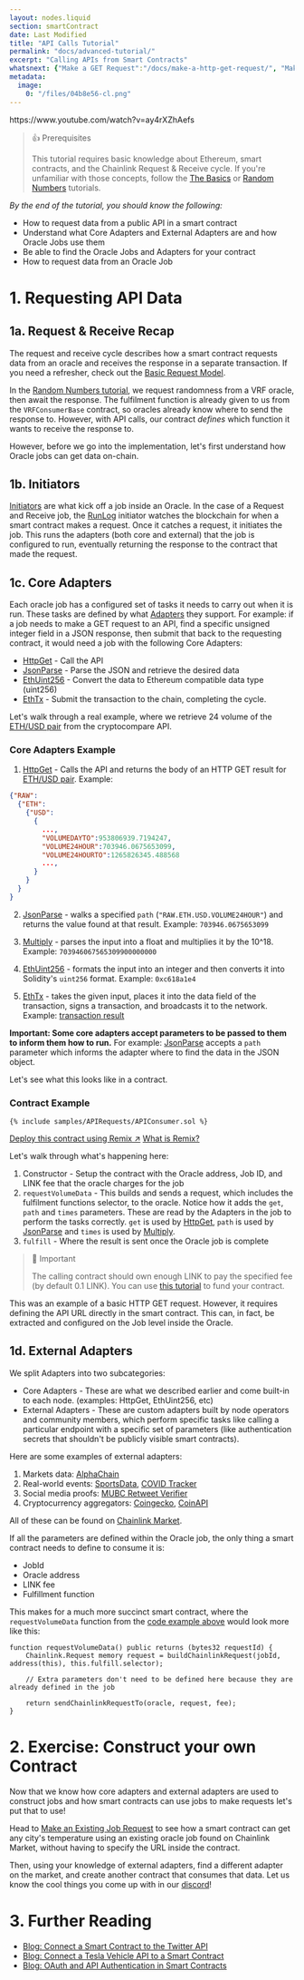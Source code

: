 ```yaml
---
layout: nodes.liquid
section: smartContract
date: Last Modified
title: "API Calls Tutorial"
permalink: "docs/advanced-tutorial/"
excerpt: "Calling APIs from Smart Contracts"
whatsnext: {"Make a GET Request":"/docs/make-a-http-get-request/", "Make an Existing Job Request":"/docs/existing-job-request/"}
metadata: 
  image: 
    0: "/files/04b8e56-cl.png"
---
```


<p>
  https://www.youtube.com/watch?v=ay4rXZhAefs
</p>

> 👍 Prerequisites
>
> This tutorial requires basic knowledge about Ethereum, smart contracts, and the Chainlink Request & Receive cycle. If you're unfamiliar with those concepts, follow the [The Basics](../beginners-tutorial/) or [Random Numbers](../intermediates-tutorial/) tutorials.

*By the end of the tutorial, you should know the following:*
- How to request data from a public API in a smart contract
- Understand what Core Adapters and External Adapters are and how Oracle Jobs use them
- Be able to find the Oracle Jobs and Adapters for your contract
- How to request data from an Oracle Job

# 1. Requesting API Data

## 1a. Request & Receive Recap

The request and receive cycle describes how a smart contract requests data from an oracle and receives the response in a separate transaction. If you need a refresher, check out the [Basic Request Model](../architecture-request-model/).

In the [Random Numbers tutorial](../intermediates-tutorial/), we request randomness from a VRF oracle, then await the response. The fulfilment function is already given to us from the `VRFConsumerBase` contract, so oracles already know where to send the response to. However, with API calls, our contract _defines_ which function it wants to receive the response to.

However, before we go into the implementation, let's first understand how Oracle jobs can get data on-chain.

## 1b. Initiators

[Initiators](../initiators/) are what kick off a job inside an Oracle. In the case of a Request and Receive job, the [RunLog](/docs/initiators/#runlog) initiator watches the blockchain for when a smart contract makes a request. Once it catches a request, it initiates the job. This runs the adapters (both core and external) that the job is configured to run, eventually returning the response to the contract that made the request.

## 1c. Core Adapters

Each oracle job has a configured set of tasks it needs to carry out when it is run. These tasks are defined by what [Adapters](../core-adapters/) they support. For example: if a job needs to make a GET request to an API, find a specific unsigned integer field in a JSON response, then submit that back to the requesting contract, it would need a job with the following Core Adapters:
- [HttpGet](../core-adapters/#httpget) - Call the API
- [JsonParse](../core-adapters/#jsonparse) - Parse the JSON and retrieve the desired data
- [EthUint256](../core-adapters/#ethuint256) - Convert the data to Ethereum compatible data type (uint256)
- [EthTx](../core-adapters/#ethtx)  - Submit the transaction to the chain, completing the cycle.

Let's walk through a real example, where we retrieve 24 volume of the <a href="https://min-api.cryptocompare.com/data/pricemultifull?fsyms=ETH&tsyms=USD" target="_blank">ETH/USD pair</a> from the cryptocompare API.

### Core Adapters Example

1. [HttpGet](../core-adapters/#httpget) - Calls the API and returns the body of an HTTP GET result for [ETH/USD pair](https://min-api.cryptocompare.com/data/pricemultifull?fsyms=ETH&tsyms=USD).  Example: 
```json
{"RAW":
  {"ETH":
    {"USD":
      {
        ...,
        "VOLUMEDAYTO":953806939.7194247,
        "VOLUME24HOUR":703946.0675653099,
        "VOLUME24HOURTO":1265826345.488568
        ...,
      }
    }
  }
}
```

2. [JsonParse](../core-adapters/#jsonparse) - walks a specified `path` (`"RAW.ETH.USD.VOLUME24HOUR"`) and returns the value found at that result. Example: `703946.0675653099`

3. [Multiply](../core-adapters/#multiply) - parses the input into a float and multiplies it by the 10^18. Example: `703946067565309900000000`

4. [EthUint256](../core-adapters/#ethuint256) - formats the input into an integer and then converts it into Solidity's `uint256` format. Example: `0xc618a1e4`

5. [EthTx](../core-adapters/#ethtx) - takes the given input, places it into the data field of the transaction, signs a transaction, and broadcasts it to the network. Example: [transaction result](https://kovan.etherscan.io/tx/0xf36ec811db8bde1245b6aa16bc052d4fbab287b220cf194bb91ae452f1fad084)

**Important: Some core adapters accept parameters to be passed to them to inform them how to run.** For example: [JsonParse](../core-adapters/#jsonparse) accepts a `path` parameter which informs the adapter where to find the data in the JSON object.

Let's see what this looks like in a contract.

### Contract Example

```solidity
{% include samples/APIRequests/APIConsumer.sol %}
```

<div class="remix-callout">
  <a href="https://remix.ethereum.org/#version=soljson-v0.6.7+commit.b8d736ae.js&optimize=false&evmVersion=null&url=https://github.com/smartcontractkit/documentation/tree/main/_src/samples/APIRequests/APIConsumer.sol" target="_blank" class="cl-button--ghost solidity-tracked">Deploy this contract using Remix ↗</a>
    <a href="../deploy-your-first-contract/" title="">What is Remix?</a>
</div>

Let's walk through what's happening here:
1. Constructor - Setup the contract with the Oracle address, Job ID, and LINK fee that the oracle charges for the job
2. `requestVolumeData` - This builds and sends a request, which includes the fulfilment functions selector, to the oracle. Notice how it adds the `get`, `path` and `times` parameters. These are read by the Adapters in the job to perform the tasks correctly. `get` is used by [HttpGet](../core-adapters/#httpget), `path` is used by [JsonParse](../core-adapters/#jsonparse) and `times` is used by [Multiply](../core-adapters/#multiply).
3. `fulfill` - Where the result is sent once the Oracle job is complete

> 📘 Important
> 
> The calling contract should own enough LINK to pay the specified fee (by default 0.1 LINK). You can use [this tutorial](../fund-your-contract/) to fund your contract.

This was an example of a basic HTTP GET request. However, it requires defining the API URL directly in the smart contract. This can, in fact, be extracted and configured on the Job level inside the Oracle.

## 1d. External Adapters

We split Adapters into two subcategories:

- Core Adapters - These are what we described earlier and come built-in to each node. (examples: HttpGet, EthUint256, etc)
- External Adapters - These are custom adapters built by node operators and community members, which perform specific tasks like calling a particular endpoint with a specific set of parameters (like authentication secrets that shouldn't be publicly visible smart contracts).

Here are some examples of external adapters:

1. Markets data: <a href="https://market.link/adapters/c3a722dd-fb6c-413f-923c-e53d2df26620?network=1" target="_blank">AlphaChain</a>
2. Real-world events: <a href="https://market.link/adapters/e7874f1a-2c35-4624-9a7a-644ce9d89ea4?network=1" target="_blank">SportsData</a>, <a href="https://market.link/adapters/f423d46b-1bfb-4cad-9038-7934eef353eb?network=1" target="_blank">COVID Tracker</a>
3. Social media proofs: <a href="https://market.link/adapters/8fba59b1-f639-4d0a-9b01-7adff9b74442?network=1" target="_blank">MUBC Retweet Verifier</a>
4. Cryptocurrency aggregators:  <a href="https://market.link/adapters/e43efb14-55b5-4adc-a807-f6f1c035f415?network=1" target="_blank">Coingecko</a>, <a href="https://market.link/adapters/f4d69a08-f3dd-46e7-b4b8-3d2fb620c033?network=1" target="_blank">CoinAPI</a>

All of these can be found on [Chainlink Market](https://market.link/search/all?network=42).

If all the parameters are defined within the Oracle job, the only thing a smart contract needs to define to consume it is:
- JobId
- Oracle address
- LINK fee
- Fulfillment function

This makes for a much more succinct smart contract, where the `requestVolumeData` function from the [code example above](#contract-example) would look more like this:

```solidity
function requestVolumeData() public returns (bytes32 requestId) {
    Chainlink.Request memory request = buildChainlinkRequest(jobId, address(this), this.fulfill.selector);

    // Extra parameters don't need to be defined here because they are already defined in the job
        
    return sendChainlinkRequestTo(oracle, request, fee);
}
```

# 2. Exercise: Construct your own Contract

Now that we know how core adapters and external adapters are used to construct jobs and how smart contracts can use jobs to make requests let's put that to use!

Head to [Make an Existing Job Request](../existing-job-request/) to see how a smart contract can get any city's temperature using an existing oracle job found on Chainlink Market, without having to specify the URL inside the contract.

Then, using your knowledge of external adapters, find a different adapter on the market, and create another contract that consumes that data. Let us know the cool things you come up with in our <a href="https://discord.gg/2YHSAey" target="_blank">discord</a>!

# 3. Further Reading

- <a href="https://blog.chain.link/connect-smart-contract-to-twitter-api/" target="_blank">Blog: Connect a Smart Contract to the Twitter API</a>
- <a href="https://blog.chain.link/create-tesla-smart-contract-rental/" target="_blank">Blog: Connect a Tesla Vehicle API to a Smart Contract</a>
- <a href="https://blog.chain.link/oauth-and-api-authentication-in-smart-contracts-2/" target="_blank">Blog: OAuth and API Authentication in Smart Contracts</a>
